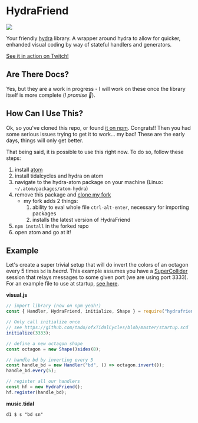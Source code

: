 # HydraFriend

![](https://img.shields.io/npm/dw/hydrafriend?style=plastic)

Your friendly [hydra](https://github.com/ojack/hydra) library. A wrapper around hydra to allow for quicker, enhanded visual coding by way of stateful handlers and generators.

[See it in action on Twitch!](https://www.twitch.tv/videos/599123738)

## Are There Docs?

Yes, but they are a work in progress - I will work on these once the library itself is more complete (*I promise 🙏*).

## How Can I Use This?

Ok, so you've cloned this repo, or found [it on npm](https://www.npmjs.com/package/hydrafriend). Congrats!! Then you had some serious issues trying to get it to work... my bad! These are the early days, things will only get better.

That being said, it is possible to use this right now. To do so, follow these steps:
1. install [atom](https://atom.io/)
2. install tidalcycles and hydra on atom
3. navigate to the hydra-atom package on your machine (Linux: `~/.atom/packages/atom-hydra`)
4. remove this package and [clone my fork](https://github.com/robertDurst/atom-hydra/tree/hydrafriend)
   * my fork adds 2 things:
      1. ability to eval whole file `ctrl-alt-enter`, necessary for importing packages
      2. installs the latest version of HydraFriend
5. `npm install` in the forked repo
6. open atom and go at it!

## Example

Let's create a super trivial setup that will do invert the colors of an octagon every 5 times `bd` is *heard*. This example assumes you have a [SuperCollider](https://supercollider.github.io/) session that relays messages to some given port (we are using port 3333). For an example file to use at startup, [see here](https://github.com/robertDurst/algorave_dump/blob/master/tidal-forward.scd).

**visual.js**
```js
// import library (now on npm yeah!)
const { Handler, HydraFriend, initialize, Shape } = require("hydrafriend");

// Only call initialize once
// see https://github.com/tado/ofxTidalCycles/blob/master/startup.scd
initialize(3333);

// define a new octagon shape
const octagon = new Shape()sides(8);

// handle bd by inverting every 5
const handle_bd = new Handler("bd", () => octagon.invert());
handle_bd.every(5);

// register all our handlers
const hf = new HydraFriend();
hf.register(handle_bd);
```

**music.tidal**
```
d1 $ s "bd sn"
```
